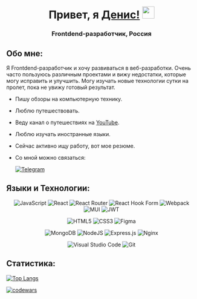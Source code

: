 <h1 align="center">Привет, я <a href="https://www.youtube.com/@dreamers_travelers/videos" target="_blank">Денис!</a> 
<img src="https://github.com/blackcater/blackcater/raw/main/images/Hi.gif" height="32"/></h1>
<h3 align="center">Frontdend-разработчик, Россия</h3>

## Обо мне:

Я Frontdend-разработчик и хочу развиваться в веб-разработки. Очень часто пользуюсь различным проектами и вижу недостатки, которые могу исправить и улучшить. Могу изучать новые технологии сутки на пролет, пока не увижу готовый результат.

* Пишу обзоры на компьютерную технику.
* Люблю путешествовать.
* Веду канал о путешествиях на [YouTube](https://www.youtube.com/@dreamers_travelers/videos).
* Люблю изучать иностранные языки.
* Сейчас активно ищу работу, вот мое резюме.
* Со мной можно связаться:
  
  [![Telegram](https://img.shields.io/badge/Telegram-2CA5E0?style=for-the-badge&logo=telegram&logoColor=white)](https://t.me/DezmonDND)

## Языки и Технологии:
<div align='center'>
  
![JavaScript](https://img.shields.io/badge/javascript-%23323330.svg?style=for-the-badge&logo=javascript&logoColor=%23F7DF1E)
![React](https://img.shields.io/badge/react-%2320232a.svg?style=for-the-badge&logo=react&logoColor=%2361DAFB)
![React Router](https://img.shields.io/badge/React_Router-CA4245?style=for-the-badge&logo=react-router&logoColor=white)
![React Hook Form](https://img.shields.io/badge/React%20Hook%20Form-%23EC5990.svg?style=for-the-badge&logo=reacthookform&logoColor=white)
![Webpack](https://img.shields.io/badge/webpack-%238DD6F9.svg?style=for-the-badge&logo=webpack&logoColor=black)
![MUI](https://img.shields.io/badge/MUI-%230081CB.svg?style=for-the-badge&logo=mui&logoColor=white)
![JWT](https://img.shields.io/badge/JWT-black?style=for-the-badge&logo=JSON%20web%20tokens)

![HTML5](https://img.shields.io/badge/html5-%23E34F26.svg?style=for-the-badge&logo=html5&logoColor=white)
![CSS3](https://img.shields.io/badge/css3-%231572B6.svg?style=for-the-badge&logo=css3&logoColor=white)
![Figma](https://img.shields.io/badge/figma-%23F24E1E.svg?style=for-the-badge&logo=figma&logoColor=white)

![MongoDB](https://img.shields.io/badge/MongoDB-%234ea94b.svg?style=for-the-badge&logo=mongodb&logoColor=white)
![NodeJS](https://img.shields.io/badge/node.js-6DA55F?style=for-the-badge&logo=node.js&logoColor=white)
![Express.js](https://img.shields.io/badge/express.js-%23404d59.svg?style=for-the-badge&logo=express&logoColor=%2361DAFB)
![Nginx](https://img.shields.io/badge/nginx-%23009639.svg?style=for-the-badge&logo=nginx&logoColor=white)

![Visual Studio Code](https://img.shields.io/badge/Visual%20Studio%20Code-0078d7.svg?style=for-the-badge&logo=visual-studio-code&logoColor=white)
![Git](https://img.shields.io/badge/git-%23F05033.svg?style=for-the-badge&logo=git&logoColor=white)
</div>

## Статистика:

[![Top Langs](https://github-readme-stats.vercel.app/api/top-langs/?username=anuraghazra)](https://github.com/dezmondnd/github-readme-stats)

[![codewars](https://www.codewars.com/users/DezmonDND/badges/small)](https://www.codewars.com/users/DezmonDND) 
